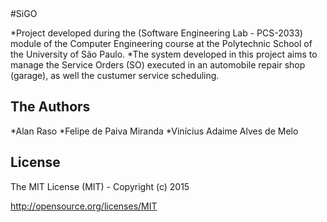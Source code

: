 <snippet>
  <content>
#SiGO

*Project developed during the (Software Engineering Lab - PCS-2033) module of the Computer Engineering course at the Polytechnic School of the University of São Paulo. 
*The system developed in this project aims to manage the Service Orders (SO) executed in an automobile repair shop (garage), as well the custumer service scheduling.

## The Authors

*Alan Raso
*Felipe de Paiva Miranda
*Vinícius Adaime Alves de Melo


## License

The MIT License (MIT) - Copyright (c) 2015  

http://opensource.org/licenses/MIT

</content>
  <tabTrigger></tabTrigger>
</snippet>
